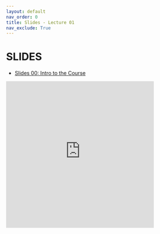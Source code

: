 ```yaml
---
layout: default
nav_order: 0
title: Slides - Lecture 01
nav_exclude: True
---
```


# SLIDES
* [Slides 00: Intro to the Course](https://docs.google.com/presentation/d/1lFtVbEGrP8PoTZlK-q6SpYLN_B8MDNcN0pBJ_lc7Yd8/edit?usp=sharing)
<iframe src="https://docs.google.com/presentation/d/e/2PACX-1vQTV_YXYGm7Lzi5FIyJOaabWly6EEbvhiuHLkX097vuJwxAjoDzP0lv6VFhzpcjtTLIBjFdxYkrU3AQ/embed?start=false&loop=false&delayms=3000" frameborder="0" width="80%" height="400" allowfullscreen="true" mozallowfullscreen="true" webkitallowfullscreen="true"></iframe>